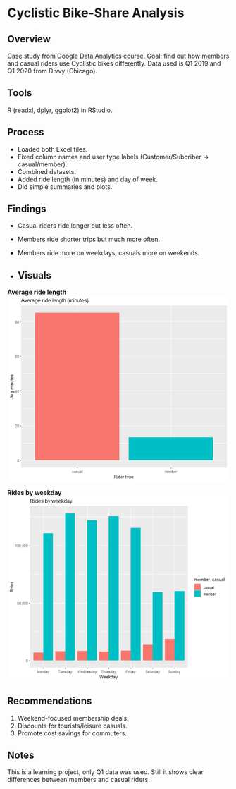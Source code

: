 # Cyclistic Bike-Share Analysis

## Overview
Case study from Google Data Analytics course. Goal: find out how members and casual riders use Cyclistic bikes differently. Data used is Q1 2019 and Q1 2020 from Divvy (Chicago).

## Tools
R (readxl, dplyr, ggplot2) in RStudio.

## Process
- Loaded both Excel files.  
- Fixed column names and user type labels (Customer/Subcriber → casual/member).  
- Combined datasets.  
- Added ride length (in minutes) and day of week.  
- Did simple summaries and plots.  

## Findings
- Casual riders ride longer but less often.  
- Members ride shorter trips but much more often.  
- Members ride more on weekdays, casuals more on weekends.

- ## Visuals
  
**Average ride length**
![Average ride length](Avg_ride_len.png)

**Rides by weekday**
![Rides by weekday](Rides_per_week.png)

## Recommendations
1. Weekend-focused membership deals.  
2. Discounts for tourists/leisure casuals.  
3. Promote cost savings for commuters.  

## Notes
This is a learning project, only Q1 data was used. Still it shows clear differences between members and casual riders.
